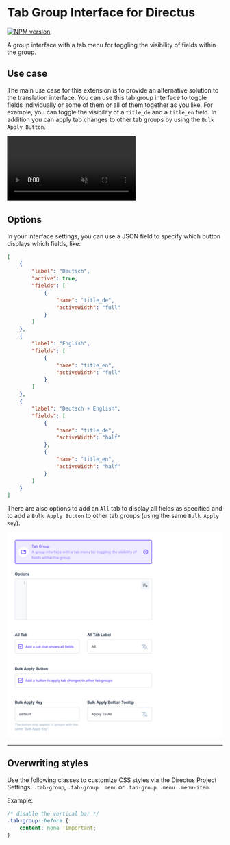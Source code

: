 # Tab Group Interface for Directus

[![NPM version](https://img.shields.io/npm/v/directus-extension-tab-group)](https://www.npmjs.com/package/directus-extension-tab-group)

A group interface with a tab menu for toggling the visibility of fields within the group.

## Use case

The main use case for this extension is to provide an alternative solution to the translation interface. You can use this tab group interface to toggle fields individually or some of them or all of them together as you like. For example, you can toggle the visibility of a `title_de` and a `title_en` field. In addition you can apply tab changes to other tab groups by using the `Bulk Apply Button`.

<video src="https://github.com/formfcw/directus-extension-tab-group/assets/78852214/7e4ce55d-cabb-4792-95b7-88be3b361eea" controls="controls" muted="muted"><a href="https://github.com/formfcw/directus-extension-tab-group/assets/78852214/7e4ce55d-cabb-4792-95b7-88be3b361eea">Watch video</a></video>

## Options

In your interface settings, you can use a JSON field to specify which button displays which fields, like:

```json
[
    {
        "label": "Deutsch",
        "active": true,
        "fields": [
            {
                "name": "title_de",
                "activeWidth": "full"
            }
        ]
    },
    {
        "label": "English",
        "fields": [
            {
                "name": "title_en",
                "activeWidth": "full"
            }
        ]
    },
    {
        "label": "Deutsch + English",
        "fields": [
            {
                "name": "title_de",
                "activeWidth": "half"
            },
            {
                "name": "title_en",
                "activeWidth": "half"
            }
        ]
    }
]
```

There are also options to add an `All` tab to display all fields as specified and to add a `Bulk Apply Button` to other tab groups (using the same `Bulk Apply Key`).

![](docs/settings.png)

---

## Overwriting styles

Use the following classes to customize CSS styles via the Directus Project Settings: `.tab-group`, `.tab-group .menu` or `.tab-group .menu .menu-item`.

Example:

```CSS
/* disable the vertical bar */
.tab-group::before {
	content: none !important;
}
```
